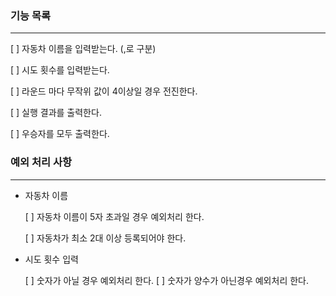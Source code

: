 ### 기능 목록

---

[ ] 자동차 이름을 입력받는다. (,로 구분)

[ ] 시도 횟수를 입력받는다.

[ ] 라운드 마다 무작위 값이 4이상일 경우 전진한다.

[ ] 실행 결과를 출력한다. 

[ ] 우승자를 모두 출력한다. 

### 예외 처리 사항

---
- 자동차 이름

  [ ] 자동차 이름이 5자 초과일 경우 예외처리 한다.

  [ ] 자동차가 최소 2대 이상 등록되어야 한다.

- 시도 횟수 입력

  [ ] 숫자가 아닐 경우 예외처리 한다. 
  [ ] 숫자가 양수가 아닌경우 예외처리 한다.

